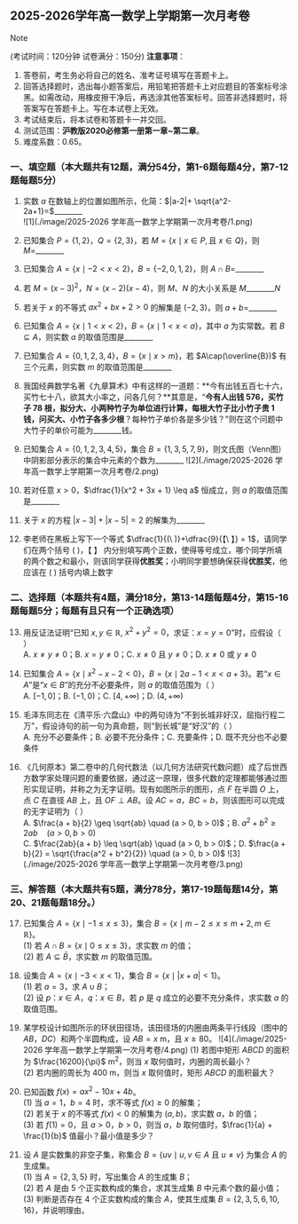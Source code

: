 ## 2025-2026学年高一数学上学期第一次月考卷

> [!NOTE]
>
> (考试时间：120分钟 试卷满分：150分)
> **注意事项**：
>
> 1. 答卷前，考生务必将自己的姓名、准考证号填写在答题卡上。
> 2. 回答选择题时，选出每小题答案后，用铅笔把答题卡上对应题目的答案标号涂黑。如需改动，用橡皮擦干净后，再选涂其他答案标号。回答非选择题时，将答案写在答题卡上。写在本试卷上无效。
> 3. 考试结束后，将本试卷和答题卡一并交回。
> 4. 测试范围：**沪教版2020必修第一册第一章~第二章**。
> 5. 难度系数：0.65。
>

### 一、填空题（本大题共有12题，满分54分，第1-6题每题4分，第7-12题每题5分）

1. 实数 $a$ 在数轴上的位置如图所示，化简：$|a-2|+ \sqrt{a^2-2a+1}=$\_\_\_\_\_\_\_\_     
   ![1](./image/2025-2026 学年高一数学上学期第一次月考卷/1.png)
   
2. 已知集合 $P=\{1,2\}$，$Q=\{2, 3\}$，若 $M=\{x\mid x\in P, \text{且}\ x\in Q\}$，则 $M=$\_\_\_\_\_\_\_\_

3. 已知集合 $A=\{x\mid -2<x<2\}$，$B=\{-2, 0, 1, 2\}$，则 $A\cap B=$\_\_\_\_\_\_\_\_

4. 若 $M = (x-3)^2$，$N = (x-2)(x-4)$，则 $M$、$N$ 的大小关系是 $M$\_\_\_\_\_\_\_\_$N$

5. 若关于 $x$ 的不等式 $ax^2 + bx + 2 > 0$ 的解集是 $(-2, 3)$，则 $a+b=$\_\_\_\_\_\_\_\_

6. 已知集合 $A=\{x\mid 1<x<2\}$，$B=\{x\mid 1<x<a\}$，其中 $a$ 为实常数。若 $B\subseteq A$，则实数 $a$ 的取值范围是\_\_\_\_\_\_\_\_

7. 已知集合 $A = \{0, 1, 2, 3, 4\}$，$B = \{x \mid x > m\}$，若 $A\cap(\overline{B})$ 有三个元素，则实数 $m$ 的取值范围是\_\_\_\_\_\_\_\_

8. 我国经典数学名著《九章算术》中有这样的一道题：**今有出钱五百七十六，买竹七十八，欲其大小率之，问各几何？**其意是，“**今有人出钱 576，买竹子 78 根，拟分大、小两种竹子为单位进行计算，每根大竹子比小竹子贵 1 钱，问买大、小竹子各多少根**？每种竹子单价各是多少钱？”则在这个问题中大竹子的单价可能为\_\_\_\_\_\_\_\_钱。

9. 已知集合 $A = \{0, 1, 2, 3, 4, 5\}$，集合 $B = \{1, 3, 5, 7, 9\}$，则文氏图（Venn图）中阴影部分表示的集合中元素的个数为\_\_\_\_\_\_\_\_
   ![2](./image/2025-2026 学年高一数学上学期第一次月考卷/2.png)

10. 若对任意 $x > 0$，$\dfrac{1}{x^2 + 3x + 1} \leq a$ 恒成立，则 $a$ 的取值范围是\_\_\_\_\_\_\_\_

11. 关于 $x$ 的方程 $|x-3| + |x-5| = 2$ 的解集为\_\_\_\_\_\_\_\_

12. 李老师在黑板上写下一个等式 $\dfrac{1}{(\ )}+\dfrac{9}{【\ 】} = 1$，请同学们在两个括号 $(\ )$，$【\ 】$ 内分别填写两个正数，使得等号成立，哪个同学所填的两个数之和最小，则该同学获得**优胜奖**；小明同学要想确保获得**优胜奖**，他应该在 $(\ )$ 括号内填上数字

### 二、选择题（本题共有4题，满分18分，第13-14题每题4分，第15-16题每题5分；每题有且只有一个正确选项）

13. 用反证法证明“已知 $x, y \in \mathbb{R}$, $x^2 + y^2 = 0$，求证：$x = y = 0$”时，应假设（ ）  
      A. $x \neq y \neq 0$；B. $x = y \neq 0$；C. $x \neq 0$ 且 $y \neq 0$；D. $x \neq 0$ 或 $y \neq 0$
    
14. 已知集合 $A = \{x \mid x^2 - x - 2 < 0\}$，$B = \{x \mid 2a - 1 < x < a + 3\}$。若“$x \in A$”是“$x \in B$”的充分不必要条件，则 $a$ 的取值范围为（ ）  
      A. $[-1, 0]$；B. $(-1, 0)$；C. $[4, +\infty)$；D. $(4, +\infty)$
    
15. 毛泽东同志在《清平乐·六盘山》中的两句诗为“不到长城非好汉，屈指行程二万”，假设诗句的前一句为真命题，则“到长城”是“好汉”的（ ）  
      A. 充分不必要条件；B. 必要不充分条件；C. 充要条件；D. 既不充分也不必要条件
    
16. 《几何原本》第二卷中的几何代数法（以几何方法研究代数问题）成了后世西方数学家处理问题的重要依据，通过这一原理，很多代数的定理都能够通过图形实现证明，并称之为无字证明。现有如图所示的图形，点 $F$ 在半圆 $O$ 上，点 $C$ 在直径 $AB$ 上，且 $OF \perp AB$。设 $AC = a$，$BC = b$，则该图形可以完成的无字证明为（ ）  
      A. $\frac{a + b}{2} \geq \sqrt{ab} \quad (a > 0, b > 0)$；B. $a^2 + b^2 \geq 2ab \quad (a > 0, b > 0)$  
      C. $\frac{2ab}{a + b} \leq \sqrt{ab} \quad (a > 0, b > 0)$；D. $\frac{a + b}{2} = \sqrt{\frac{a^2 + b^2}{2}} \quad (a > 0, b > 0)$
    ![3](./image/2025-2026 学年高一数学上学期第一次月考卷/3.png)


### 三、解答题（本大题共有5题，满分78分，第17-19题每题14分，第20、21题每题18分。）

17. 已知集合 $A = \{x \mid -1 \leq x \leq 3\}$，集合 $B = \{x \mid m - 2 \leq x \leq m + 2, m \in \mathbb{R}\}$。  
      (1) 若 $A \cap B = \{x \mid 0 \leq x \leq 3\}$，求实数 $m$ 的值；  
      (2) 若 $A \subseteq \bar{B}$，求实数 $m$ 的取值范围。

18. 设集合 $A = \{x \mid -3 < x < 1\}$，集合 $B = \{x \mid |x + a| < 1\}$。  
      (1) 若 $a = 3$，求 $A \cup B$；  
      (2) 设 $p： x \in A$，$q： x \in B$，若 $p$ 是 $q$ 成立的必要不充分条件，求实数 $a$ 的取值范围。

19. 某学校设计如图所示的环状田径场，该田径场的内圈由两条平行线段（图中的 $AB$，$DC$）和两个半圆构成，设 $AB = x$ m，且 $x \geq 80$。
      ![4](./image/2025-2026 学年高一数学上学期第一次月考卷/4.png)
      (1) 若图中矩形 $ABCD$ 的面积为 $\frac{16200}{\pi}$ m$^2$，则当 $x$ 取何值时，内圈的周长最小？  
      (2) 若内圈的周长为 $400$ m，则当 $x$ 取何值时，矩形 $ABCD$ 的面积最大？

20. 已知函数 $f(x) = ax^2 - 10x + 4b$。  
      (1) 当 $a = 1$，$b = 4$ 时，求不等式 $f(x) \geq 0$ 的解集；  
      (2) 若关于 $x$ 的不等式 $f(x) < 0$ 的解集为 $(a, b)$，求实数 $a$，$b$ 的值；  
      (3) 若 $f(1) = 0$，且 $a > 0$，$b > 0$，则当 $a$，$b$ 取何值时，$\frac{1}{a} + \frac{1}{b}$ 值最小？最小值是多少？

21. 设 $A$ 是实数集的非空子集，称集合 $B = \{uv \mid u, v \in A \text{ 且 } u \neq v\}$ 为集合 $A$ 的生成集。  
      (1) 当 $A = \{2, 3, 5\}$ 时，写出集合 $A$ 的生成集 $B$；  
      (2) 若 $A$ 是由 $5$ 个正实数构成的集合，求其生成集 $B$ 中元素个数的最小值；  
      (3) 判断是否存在 $4$ 个正实数构成的集合 $A$，使其生成集 $B = \{2, 3, 5, 6, 10, 16\}$，并说明理由。